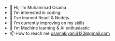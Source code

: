 - 👋 Hi, I’m Muhammad Osama
- 👀 I’m interested in coding
- 🌱 I've learned React & Nodejs
- 🧓 I'm currently improving on my skills
- 💞️ I’m Machine learning & AI enthusiastic 
- 📫 How to reach me osamakiyani6123@gmail.com

<!---
Ok-786/Ok-786 is a ✨ special ✨ repository because its `README.md` (this file) appears on your GitHub profile.
You can click the Preview link to take a look at your changes.
--->
